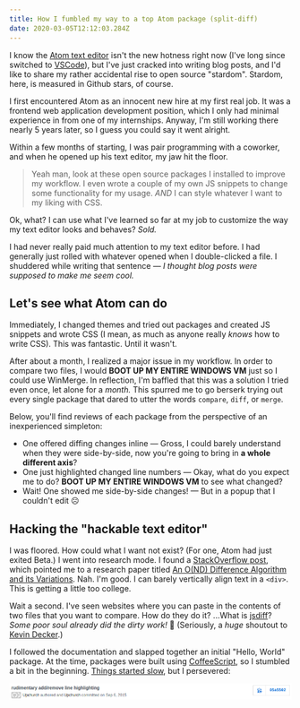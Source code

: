```yaml
---
title: How I fumbled my way to a top Atom package (split-diff)
date: 2020-03-05T12:12:03.284Z
---
```


I know the [Atom text editor](https://atom.io) isn't the new hotness right now (I've long since switched to [VSCode](https://code.visualstudio.com/)), but I've just cracked into writing blog posts, and I'd like to share my rather accidental rise to open source "stardom". Stardom, here, is measured in Github stars, of course.

I first encountered Atom as an innocent new hire at my first real job. It was a frontend web application development position, which I only had minimal experience in from one of my internships. Anyway, I'm still working there nearly 5 years later, so I guess you could say it went alright.

Within a few months of starting, I was pair programming with a coworker, and when he opened up his text editor, my jaw hit the floor.

> Yeah man, look at these open source packages I installed to improve my workflow. I even wrote a couple of my own JS snippets to change some functionality for my usage. _AND_ I can style whatever I want to my liking with CSS.

Ok, what? I can use what I've learned so far at my job to customize the way my text editor looks and behaves? _Sold._

I had never really paid much attention to my text editor before. I had generally just rolled with whatever opened when I double-clicked a file. I shuddered while writing that sentence — _I thought blog posts were supposed to make me seem cool._

## Let's see what Atom can do

Immediately, I changed themes and tried out packages and created JS snippets and wrote CSS (I mean, as much as anyone really _knows_ how to write CSS). This was fantastic. Until it wasn't.

After about a month, I realized a major issue in my workflow. In order to compare two files, I would **BOOT UP MY ENTIRE WINDOWS VM** just so I could use WinMerge. In reflection, I'm baffled that this was a solution I tried even once, let alone for a _month._ This spurred me to go berserk trying out every single package that dared to utter the words `compare`, `diff`, or `merge`.

Below, you'll find reviews of each package from the perspective of an inexperienced simpleton:

- One offered diffing changes inline — Gross, I could barely understand when they were side-by-side, now you're going to bring in **a whole different axis**?
- One just highlighted changed line numbers — Okay, what do you expect me to do? **BOOT UP MY ENTIRE WINDOWS VM** to see what changed?
- Wait! One showed me side-by-side changes! — But in a popup that I couldn't edit ☹️

## Hacking the "hackable text editor"

I was floored. How could what I want not exist? (For one, Atom had just exited Beta.) I went into research mode. I found a [StackOverflow post](https://stackoverflow.com/a/1313218), which pointed me to a research paper titled [An O(ND) Difference Algorithm and its Variations](http://www.xmailserver.org/diff2.pdf). Nah. I'm good. I can barely vertically align text in a `<div>`. This is getting a little too college.

Wait a second. I've seen websites where you can paste in the contents of two files that you want to compare. How do they do it? ...What is [jsdiff](https://github.com/kpdecker/jsdiff)? _Some poor soul already did the dirty work!_ 🎉 (Seriously, a _huge_ shoutout to [Kevin Decker](https://github.com/kpdecker).)

I followed the documentation and slapped together an initial "Hello, World" package. At the time, packages were built using [CoffeeScript](https://coffeescript.org/), so I stumbled a bit in the beginning. [Things started slow](https://github.com/mupchrch/split-diff/commit/59b0676dfa5b53d900ec8fde1c6b833941ffd8c5), but I persevered:

![The first commit to show signs of life.](./important-commit.png)